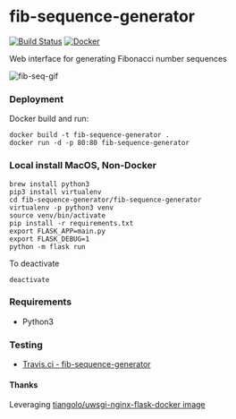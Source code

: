 # fib-sequence-generator
[![Build Status](https://travis-ci.org/sepulworld/fib-sequence-generator.svg)](https://travis-ci.org/sepulworld/fib-sequence-generator)
[![Docker](https://images.microbadger.com/badges/image/sepulworld/fib-sequence-generator.svg)](https://microbadger.com/images/sepulworld/fib-sequence-generator)

Web interface for generating Fibonacci number sequences

![fib-seq-gif](https://user-images.githubusercontent.com/538171/32931738-b2dd7260-cb1a-11e7-8b43-adaa0821361e.gif)

### Deployment

Docker build and run:

```
docker build -t fib-sequence-generator .
docker run -d -p 80:80 fib-sequence-generator
```

### Local install MacOS, Non-Docker

```
brew install python3
pip3 install virtualenv
cd fib-sequence-generator/fib-sequence-generator
virtualenv -p python3 venv
source venv/bin/activate
pip install -r requirements.txt
export FLASK_APP=main.py
export FLASK_DEBUG=1
python -m flask run
```

To deactivate

```
deactivate
```

### Requirements

* Python3

### Testing

- [Travis.ci - fib-sequence-generator](https://travis-ci.org/sepulworld/fib-sequence-generator)

#### Thanks

Leveraging [tiangolo/uwsgi-nginx-flask-docker image](https://github.com/tiangolo/uwsgi-nginx-flask-docker)
